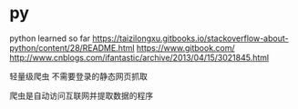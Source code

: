 # py
python learned so far
https://taizilongxu.gitbooks.io/stackoverflow-about-python/content/28/README.html
https://www.gitbook.com/
http://www.cnblogs.com/ifantastic/archive/2013/04/15/3021845.html

轻量级爬虫 不需要登录的静态网页抓取

爬虫是自动访问互联网并提取数据的程序
